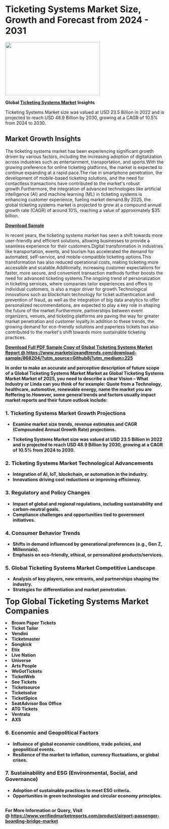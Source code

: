 <H1>Ticketing Systems Market Size, Growth and Forecast from 2024 - 2031</H1><img class="aligncenter size-medium wp-image-584254" src="https://thirdeyenews.in/wp-content/uploads/2024/09/Global-Market-Research-300x168.jpeg" alt="" width="300" height="168" /><p><strong>Global&nbsp;<a href="https://www.marketsizeandtrends.com/download-sample/868204/?utm_source=Github8j?utm_medium=225">Ticketing Systems Market</a> Insights</strong></p><p>Ticketing Systems Market size was valued at USD 23.5 Billion in 2022 and is projected to reach USD 48.9 Billion by 2030, growing at a CAGR of 10.5% from 2024 to 2030.</p><p><h2>Market Growth Insights</h2> <p>The ticketing systems market has been experiencing significant growth driven by various factors, including the increasing adoption of digitalization across industries such as entertainment, transportation, and sports.With the growing preference for online ticketing platforms, the market is expected to continue expanding at a rapid pace.The rise in smartphone penetration, the development of mobile-based ticketing solutions, and the need for contactless transactions have contributed to the market's robust growth.Furthermore, the integration of advanced technologies like artificial intelligence (AI) and machine learning (ML) in ticketing systems is enhancing customer experience, fueling market demand.By 2025, the global ticketing systems market is projected to grow at a compound annual growth rate (CAGR) of around 10%, reaching a value of approximately $35 billion.</p> <p><strong><a href="#">Download Sample</a></strong></p> <p>In recent years, the ticketing systems market has seen a shift towards more user-friendly and efficient solutions, allowing businesses to provide a seamless experience for their customers.Digital transformation in industries like transportation, events, and tourism has accelerated the demand for automated, self-service, and mobile-compatible ticketing options.This transformation has also reduced operational costs, making ticketing more accessible and scalable.Additionally, increasing customer expectations for faster, more secure, and convenient transaction methods further boosts the need for advanced ticketing systems.The ongoing trend of personalization in ticketing services, where companies tailor experiences and offers to individual customers, is also a major driver for growth.Technological innovations such as blockchain technology for ticket authentication and prevention of fraud, as well as the integration of big data analytics to offer personalized recommendations, are expected to play a key role in shaping the future of the market.Furthermore, partnerships between event organizers, venues, and ticketing platforms are paving the way for greater market penetration and customer loyalty.In addition to these trends, the growing demand for eco-friendly solutions and paperless tickets has also contributed to the market's shift towards more sustainable ticketing practices.</p> <p><strong><a href="#"></p><p><span class=""><strong>Download Full PDF Sample Copy of Global Ticketing Systems Market Report</strong> @ <a href="https://www.marketsizeandtrends.com/download-sample/868204/?utm_source=Github8j?utm_medium=225" target="_blank">https://www.marketsizeandtrends.com/download-sample/868204/?utm_source=Github8j?utm_medium=225</a></span></p><p>In order to make an accurate and perceptive description of future scope of a Global&nbsp;Ticketing Systems Market Market as Global&nbsp;Ticketing Systems Market Market of 2025, you need to describe a clear Vision &ndash; What Industry or Linda can you think of for example: Quote from a Technology, healthcare, automotive, renewable energy, name the market you are Reffering to.However, some general trends and factors usually impact market reports and their future outlook include:</p><h3>1.&nbsp;<strong>Ticketing Systems Market Growth Projections</strong></h3><ul><li>Examine market size trends, revenue estimates and CAGR (Compounded Annual Growth Rate) projections.</li><li><p>Ticketing Systems Market size was valued at USD 23.5 Billion in 2022 and is projected to reach USD 48.9 Billion by 2030, growing at a CAGR of 10.5% from 2024 to 2030.</p></li></ul><h3>2.&nbsp;<strong>Ticketing Systems Market Technological Advancements</strong></h3><ul><li>Integration of AI, IoT, blockchain, or automation in the industry.</li><li>Innovations driving cost reductions or improving efficiency.</li></ul><h3>3.&nbsp;<strong>Regulatory and Policy Changes</strong></h3><ul><li>Impact of global and regional regulations, including sustainability and carbon-neutral goals.</li><li>Compliance challenges and opportunities tied to government initiatives.</li></ul><h3>4.&nbsp;<strong>Consumer Behavior Trends</strong></h3><ul><li>Shifts in demand influenced by generational preferences (e.g., Gen Z, Millennials).</li><li>Emphasis on eco-friendly, ethical, or personalized products/services.</li></ul><h3>5.&nbsp;<strong>Global Ticketing Systems Market Competitive Landscape</strong></h3><ul><li>Analysis of key players, new entrants, and partnerships shaping the industry.</li><li>Strategies for differentiation and market penetration.</li></ul><p data-pm-slice="1 1 []"><span style="color: inherit; font-family: inherit; font-size: 25px;">Top Global Ticketing Systems Market Companies</span></p><div class="" data-test-id=""><p><li>Brown Paper Tickets</li><li> Ticket Tailor</li><li> Vendini</li><li> Ticketmaster</li><li> Songkick</li><li> Etix</li><li> Live Nation</li><li> Universe</li><li> Arts People</li><li> WeGotTickets</li><li> TicketWeb</li><li> See Tickets</li><li> Ticketsource</li><li> Ticketsolve</li><li> TicketSpice</li><li> SeatAdvisor Box Office</li><li> ATG Tickets</li><li> Ventrata</li><li> AXS</li></p></div><h3>6.&nbsp;<strong>Economic and Geopolitical Factors</strong></h3><ul><li>Influence of global economic conditions, trade policies, and geopolitical events.</li><li>Resilience of the market to inflation, currency fluctuations, or global crises.</li></ul><h3>7.&nbsp;<strong>Sustainability and ESG (Environmental, Social, and Governance)</strong></h3><ul><li>Adoption of sustainable practices to meet ESG criteria.</li><li>Opportunities in green technologies and circular economy principles.</li></ul><h2><strong style="font-size: 14px;">For More Information or Query, Visit @&nbsp;</strong><a style="background-color: #ffffff; font-size: 14px;" href="https://www.marketsizeandtrends.com/report/ticketing-systems-market/" target="_blank">https://www.verifiedmarketreports.com/product/airport-passenger-boarding-bridge-market</a></h2>